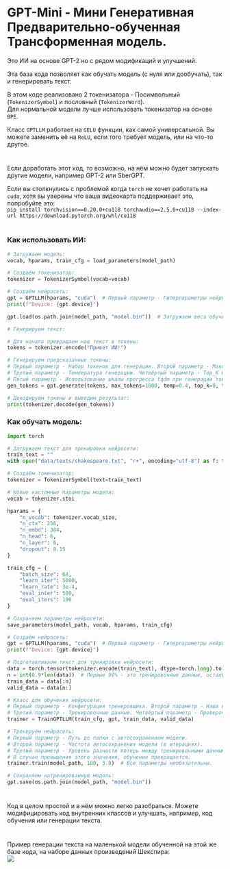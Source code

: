  # GPT-Mini - Мини Генеративная Предварительно-обученная Трансформенная модель.

Это ИИ на основе GPT-2 но с рядом модификаций и улучшений.

Эта база кода позволяет как обучать модель (с нуля или дообучать), так и генерировать текст.</br>

В этом коде реализовано 2 токенизатора - Посимвольный (```TokenizerSymbol```) и пословный (```TokenizerWord```).</br>
Для нормальной модели лучше использовать токенизатор на основе ```BPE```.</br>

Класс ```GPTLLM``` работает на ```GELU``` функции, как самой универсальной. Вы можете заменить её на ```ReLU```, если того требует модель, или на что-то другое.

#

Если доработать этот код, то возможно, на нём можно будет запускать другие модели, например GPT-2 или SberGPT.

Если вы столкнулись с проблемой когда ```torch``` не хочет работать на ```cuda```, хотя вы уверены что ваша видеокарта поддерживает это, попробуйте это:</br>
```pip install torchvision==0.20.0+cu118 torchaudio==2.5.0+cu118 --index-url https://download.pytorch.org/whl/cu118```

#

### Как использовать ИИ:
```python
# Загружаем модель:
vocab, hparams, train_cfg = load_parameters(model_path)

# Создаём токенизатор:
tokenizer = TokenizerSymbol(vocab=vocab)

# Создаём нейросеть:
gpt = GPTLLM(hparams, "cuda")  # Первый параметр - Гиперпараметры нейросети. Второй параметр - Вычислительное устройство.
print(f"Device: {gpt.device}")

gpt.load(os.path.join(model_path, "model.bin"))  # Загружаем веса обученной нейросети в нашу нейросеть.

# Генерируем текст:

# Для начала превращаем наш текст в токены:
tokens = tokenizer.encode("Привет ИИ!")

# Генерируем предсказанные токены:
# Первый параметр - Набор токенов для генерации. Второй параметр - Максимальное количество генерируемых токенов.
# Третий параметр - Температура генерации. Четвёртый параметр - Top_K коэф.
# Пятый параметр - Использование шкалы прогресса tqdm при генерации токенов.
gen_tokens = gpt.generate(tokens, max_tokens=1000, temp=0.4, top_k=0, tqdm_use=True)

# Декодируем токены и выводим результат:
print(tokenizer.decode(gen_tokens))
```

### Как обучать модель:
```python
import torch

# Загружаем текст для тренировки нейросети:
train_text = ""
with open("data/texts/shakespeare.txt", "r+", encoding="utf-8") as f: train_text = f.read()

# Создаём токенизатор:
tokenizer = TokenizerSymbol(text=train_text)

# Новые кастомные параметры модели:
vocab = tokenizer.stoi

hparams = {
    "n_vocab": tokenizer.vocab_size,
    "n_ctx": 256,
    "n_embd": 384,
    "n_head": 6,
    "n_layer": 6,
    "dropout": 0.15
}

train_cfg = {
    "batch_size": 64,
    "learn_iter": 5000,
    "learn_rate": 3e-4,
    "eval_inter": 500,
    "eval_iters": 100
}

# Сохраняем параметры нейросети:
save_parameters(model_path, vocab, hparams, train_cfg)

# Создаём нейросеть:
gpt = GPTLLM(hparams, "cuda")  # Первый параметр - Гиперпараметры нейросети. Второй параметр - Вычислительное устройство.
print(f"Device: {gpt.device}")

# Подготавливаем текст для тренировки нейросети:
data = torch.tensor(tokenizer.encode(train_text), dtype=torch.long).to(gpt.device)
n = int(0.9*len(data))  # Первые 90% - это тренировочные данные, остальные 10% - Проверочные данные.
train_data = data[:n]
valid_data = data[n:]

# Класс для обучения нейросети:
# Первый параметр - Конфигурация тренеровщика. Второй параметр - Наша нейросеть.
# Третий параметр - Тренировочные данные. Четвёртый параметр - Проверочные данные.
trainer = TrainGPTLLM(train_cfg, gpt, train_data, valid_data)

# Тренеруем нейросеть:
# Первый параметр - Путь до папки с автосохранением модели.
# Второй параметр - Частота автосохранения модели (в итерациях).
# Третий параметр - Уровень разности потерь между тренировочными данными и проверочными.
# В случае превышения этого значения, обучение прекращается.
trainer.train(model_path, 100, 3.0)  # Все параметры необязательны.

# Сохраняем натренированную модель:
gpt.save(os.path.join(model_path, "model.bin"))
```

#

Код в целом простой и в нём можно легко разобраться. Можете модифицировать код внутренних классов и улучшать, например, код обучения или генерации текста.

#

Пример генерации текста на маленькой модели обученной на этой же базе кода, на наборе данных произведений Шекспира:</br>
![](https://github.com/user-attachments/assets/875a041b-9355-429b-b2fb-99df8f475e5d)
